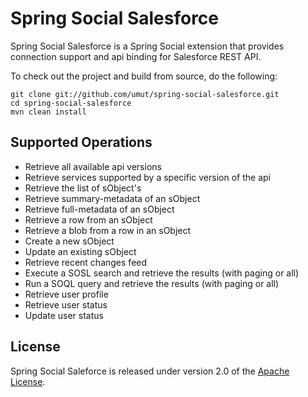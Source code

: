# Spring Social Salesforce

Spring Social Salesforce is a Spring Social extension that provides connection support and api binding for Salesforce
REST API.

To check out the project and build from source, do the following:

    git clone git://github.com/umut/spring-social-salesforce.git
    cd spring-social-salesforce
    mvn clean install

## Supported Operations
 - Retrieve all available api versions
 - Retrieve services supported by a specific version of the api
 - Retrieve the list of sObject's
 - Retrieve summary-metadata of an sObject
 - Retrieve full-metadata of an sObject
 - Retrieve a row from an sObject
 - Retrieve a blob from a row in an sObject
 - Create a new sObject
 - Update an existing sObject
 - Retrieve recent changes feed
 - Execute a SOSL search and retrieve the results (with paging or all)
 - Run a SOQL query and retrieve the results (with paging or all)
 - Retrieve user profile
 - Retrieve user status
 - Update user status

## License

Spring Social Saleforce is released under version 2.0 of the [Apache License].

[Apache License]: http://www.apache.org/licenses/LICENSE-2.0
